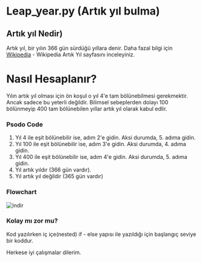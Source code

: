 # Leap_year.py  (Artık yıl bulma)

## Artık yıl Nedir)
Artık yıl, bir yılın 366 gün sürdüğü yıllara denir.
Daha fazal bilgi için [Wikipedia](https://tr.wikipedia.org/wiki/Art%C4%B1k_y%C4%B1l) - Wikipedia Artık Yıl sayfasını inceleyiniz.
# Nasıl Hesaplanır?
Yılın artık yıl olması için ön koşul o yıl 4'e tam bölünebilmesi gerekmektir. Ancak sadece bu yeterli değildir. Bilimsel sebeplerden dolayı 100 bölünmeyip 400 tam bölünebilen yıllar artık yıl olarak kabul edlir.

### Psodo Code

1. Yıl 4 ile eşit bölünebilir ise, adım 2'e gidin. Aksi durumda, 5. adıma gidin.
2. Yıl 100 ile eşit bölünebilir ise, adım 3'e gidin. Aksi durumda, 4. adıma gidin.
3. Yıl 400 ile eşit bölünebilir ise, adım 4'e gidin. Aksi durumda, 5. adıma gidin.
4. Yıl artık yıldır (366 gün vardır).
5. Yıl artık yıl değildir (365 gün vardır)

### Flowchart

![indir](https://user-images.githubusercontent.com/74445249/186960314-543de1ed-3a6b-4445-a0f8-7dc79434a428.png)


### Kolay mı zor mu?
Kod yazılırken iç içe(nested) if - else yapısı ile yazıldığı için başlangıç seviye bir koddur. 

Herkese iyi çalışmalar dilerim.
